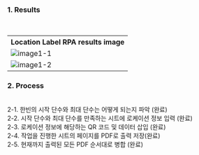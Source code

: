 
### 1. Results
</br>
<table>
  <tr>
    <th>Location Label RPA results image</th>
  </tr>
  <tr>
    <td><img src="https://user-images.githubusercontent.com/54308434/152708280-b5b1190d-b957-4020-8fba-fe30b55df5a8.PNG" alt="image1-1"></td>
  </tr>
  <tr>
    <td><img src="https://user-images.githubusercontent.com/54308434/152708480-e506cc26-6494-44bb-a544-bd5b99d2b755.PNG" alt="image1-2"></td>
  </tr>
</table>

### 2. Process
</br>
2-1. 한빈의 시작 단수와 최대 단수는 어떻게 되는지 파악 (완료)</br>
2-2. 시작 단수와 최대 단수를 만족하는 시트에 로케이션 정보 입력 (완료)</br>
2-3. 로케이션 정보에 해당하는 QR 코드 및 데이터 삽입 (완료)</br>
2-4. 작업을 진행한 시트의 페이지를 PDF로 출력 저장(완료)</br>
2-5. 현재까지 출력된 모든 PDF 순서대로 병합 (완료)</br>